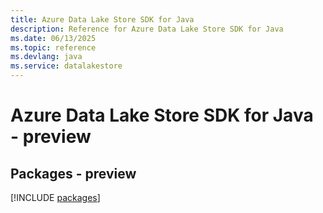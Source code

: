 ```yaml
---
title: Azure Data Lake Store SDK for Java
description: Reference for Azure Data Lake Store SDK for Java
ms.date: 06/13/2025
ms.topic: reference
ms.devlang: java
ms.service: datalakestore
---
```

# Azure Data Lake Store SDK for Java - preview
## Packages - preview
[!INCLUDE [packages](data-lake-store-index.md)]